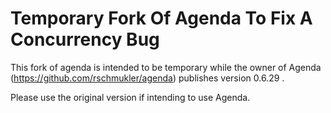 # Temporary Fork Of Agenda To Fix A Concurrency Bug

This fork of agenda is intended to be temporary while the owner of Agenda (https://github.com/rschmukler/agenda) publishes version 0.6.29 .

Please use the original version if intending to use Agenda.